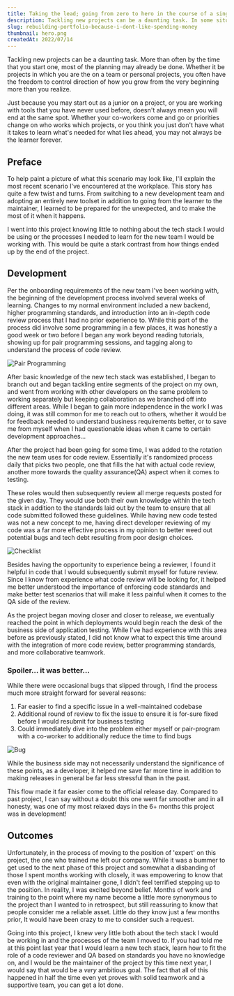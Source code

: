 ```yaml
---
title: Taking the lead; going from zero to hero in the course of a single project
description: Tackling new projects can be a daunting task. In some situations, you might just become the well-needed expert by the end of it
slug: rebuilding-portfolio-because-i-dont-like-spending-money
thumbnail: hero.png
createdAt: 2022/07/14
---
```


Tackling new projects can be a daunting task. More than often by the time that you 
start one, most of the planning may already be done. Whether it be projects in which you are the on a team
or personal projects, you often have the freedom to control direction of how you grow from the very beginning more than you realize.

Just because you may start out as a junior on a project, or you are working with tools that you have never used before, doesn't always mean you will end at the same spot. Whether your co-workers
come and go or priorities change on who works which projects, or you think you just don't have what it takes to learn what's needed for what lies ahead, you may not always be the learner forever.

## Preface
To help paint a picture of what this scenario may look like, I'll explain the most recent scenario 
I've encountered at the workplace. This story has quite a few twist and turns. From switching to a 
new development team and adopting an entirely new toolset in addition to going from the learner to the maintainer, 
I learned to be prepared for the unexpected, and to make the most of it when it happens.

I went into this project knowing little to nothing about the tech stack I would be using or the processes I needed
to learn for the new team I would be working with. This would be quite a stark contrast from how things ended up by the end of the project.

## Development
Per the onboarding requirements of the new team I've been working with, the beginning of the development process involved several weeks of learning. Changes to my normal environment
included a new backend, higher programming standards, and introduction into an in-depth code review process
that I had no prior experience to. While this part of the process did involve some programming in a few places, it was honestly a good week or two before I began any 
work beyond reading tutorials, showing up for pair programming sessions, and tagging along to understand the process of code review.

<img src="/images/blog/pair.jpg" alt="Pair Programming" />

After basic knowledge of the new tech stack was established, I began to branch out and began tackling entire segments of the project on my own, 
and went from working with other developers on the same problem to working separately but keeping collaboration as we branched off into different areas.
While I began to gain more independence in the work I was doing, it was still common for me to reach out to others, whether it would be
for feedback needed to understand business requirements better, or to save me from myself when I had questionable ideas when it came to certain development approaches...

After the project had been going for some time, I was added to the rotation the new team uses for code review.
Essentially it's randomized process daily that picks two people, one that fills the hat with actual code review, another more towards
the quality assurance(QA) aspect when it comes to testing.

These roles would then subsequently review all merge requests posted for the given day. They would use
both their own knowledge within the tech stack in addition to the standards laid out by the team to ensure that all code submitted followed these guidelines.
While having new code tested was not a new concept to me, having direct developer reviewing of my code was a far more effective process in my opinion to better weed out potential bugs and tech debt resulting from poor design choices.

<img src="/images/blog/checklist.jpg" alt="Checklist" />

Besides having the opportunity to experience being a reviewer, I found it helpful in code that I would subsequently submit myself for future review.
Since I know from experience what code review will be looking for, it helped me better understood the importance of enforcing code standards
and make better test scenarios that will make it less painful when it comes to the QA side of the review.

As the project began moving closer and closer to release, we eventually reached the point in which deployments would begin reach the desk
of the business side of application testing. While I've had experience with this area before as previously stated, I did not know what to expect
this time around with the integration of more code review, better programming standards, and more collaborative teamwork.

### Spoiler... it was better...

While there were occasional bugs that slipped through, I find the process much more straight forward for several reasons:

1. Far easier to find a specific issue in a well-maintained codebase
2. Additional round of review to fix the issue to ensure it is for-sure fixed before I would resubmit for business testing
3. Could immediately dive into the problem either myself or pair-program with a co-worker to additionally reduce the time to find bugs

<img src="/images/blog/bug.jpg" alt="Bug" />

While the business side may not necessarily understand the significance of these points, as a developer, it helped me save far more time in addition
to making releases in general be far less stressful than in the past.

This flow made it far easier come to the official release day. Compared to past project, I can say without a doubt this one went far smoother and in all honesty,
was one of my most relaxed days in the 6+ months this project was in development!

## Outcomes
Unfortunately, in the process of moving to the position of 'expert' on this project, the one who trained me left our company.
While it was a bummer to get used to the next phase of this project and somewhat a disbanding of those I spent months working with closely, it was empowering to know that even with the original maintainer gone,
I didn't feel terrified stepping up to the position. In reality, I was excited beyond belief. Months of work and training to the point where my name become
a little more synonymous to the project than I wanted to in retrospect, but still reassuring to know that people consider me a reliable asset. Little do they know just a few months prior,
It would have been crazy to me to consider such a request.

Going into this project, I knew very little both about the tech stack I would be working in and
the processes of the team I moved to. If you had told me at this point last year that I would learn a new tech stack,
learn how to fit the role of a code reviewer and QA based on standards you have no knowledge on, and I would be the maintainer of the project
by this time next year, I would say that would be a _very_ ambitious goal. The fact that all of this happened in half the time even yet proves with solid teamwork
and a supportive team, you can get a lot done.